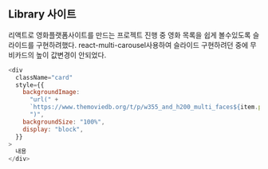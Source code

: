 ## Library 사이트

리액트로 영화플랫폼사이트를 만드는 프로젝트 진행 중 영화 목록을 쉽게 볼수있도록 슬라이드를 구현하려했다. react-multi-carousel사용하여 슬라이드 구현하려던 중에 무비카드의 높이 값변경이 안되었다.

```js
<div
  className="card"
  style={{
    backgroundImage:
      "url(" +
      `https://www.themoviedb.org/t/p/w355_and_h200_multi_faces${item.poster_path}` +
      ")",
    backgroundSize: "100%",
    display: "block",
  }}
>
  내용
</div>
```
